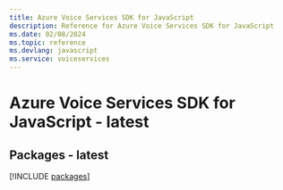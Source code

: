 ```yaml
---
title: Azure Voice Services SDK for JavaScript
description: Reference for Azure Voice Services SDK for JavaScript
ms.date: 02/08/2024
ms.topic: reference
ms.devlang: javascript
ms.service: voiceservices
---
```

# Azure Voice Services SDK for JavaScript - latest
## Packages - latest
[!INCLUDE [packages](voice-services-index.md)]